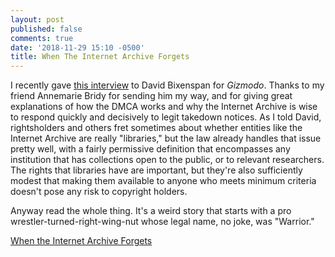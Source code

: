```yaml
---
layout: post
published: false
comments: true
date: '2018-11-29 15:10 -0500'
title: When The Internet Archive Forgets
---
```


I recently gave [this interview](https://gizmodo.com/when-the-internet-archive-forgets-1830462131) to David Bixenspan for *Gizmodo*. Thanks to my friend Annemarie Bridy for sending him my way, and for giving great explanations of how the DMCA works and why the Internet Archive is wise to respond quickly and decisively to legit takedown notices. As I told David, rightsholders and others fret sometimes about whether entities like the Internet Archive are really "libraries," but the law already handles that issue pretty well, with a fairly permissive definition that encompasses any institution that has collections open to the public, or to relevant researchers. The rights that libraries have are important, but they're also sufficiently modest that making them available to anyone who meets minimum criteria doesn't pose any risk to copyright holders.

Anyway read the whole thing. It's a weird story that starts with a pro wrestler-turned-right-wing-nut whose legal name, no joke, was "Warrior."

[When the Internet Archive Forgets](https://gizmodo.com/when-the-internet-archive-forgets-1830462131)
